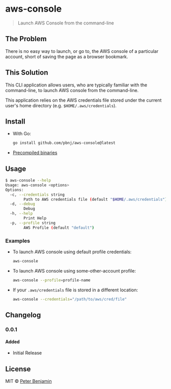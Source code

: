 # aws-console

> Launch AWS Console from the command-line

## The Problem

There is no easy way to launch, or go to, the AWS console of a particular account, short of saving the page as a browser bookmark.

## This Solution

This CLI application allows users, who are typically familiar with the command-line, to launch AWS console from the command-line.

This application relies on the AWS credentials file stored under the current user's home directory (e.g. `$HOME/.aws/credentials`).

## Install

- With Go:

  ```sh
  go install github.com/pbnj/aws-console@latest
  ```

- [Precompiled binaries](https://github.com/pbnj/aws-console/releases/latest/)

## Usage

```sh
$ aws-console --help
Usage: aws-console <options>
Options:
  -c, --credentials string
        Path to AWS credentials file (default "$HOME/.aws/credentials")
  -d, --debug
        Debug
  -h, --help
        Print Help
  -p, --profile string
        AWS Profile (default "default")
```

### Examples

- To launch AWS console using default profile credentials:
  ```sh
  aws-console
  ```
- To launch AWS console using some-other-account profile:
  ```sh
  aws-console --profile=profile-name
  ```
- If your `.aws/credentials` file is stored in a different location:
  ```sh
  aws-console --credentials="/path/to/aws/cred/file"
  ```

## Changelog

### 0.0.1

#### Added

- Initial Release

## License

MIT &copy; [Peter Benjamin](https://github.com/pbnj)
